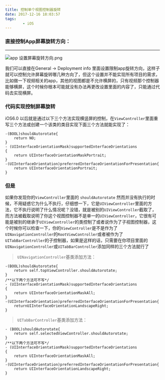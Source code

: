```yaml
---
title: 控制单个视图控制器旋转
date: 2017-12-16 18:03:57
tags:
		- iOS
---
```


### 直接控制App屏幕旋转方向：
---------
![app 设置屏幕旋转方向.png](http://upload-images.jianshu.io/upload_images/2925367-fd11c3f8cf53011f.png?imageMogr2/auto-orient/strip%7CimageView2/2/w/1240)

我们可以直接在General -> Deployment info 里面设置限制app旋转方向，这样子就可以控制允许屏幕旋转哪几种方向了，但这个设置并不能实现所有项目的需求，比如做一下视频相关的app，其他的视图都是不允许横屏的，只有视频那个控制器能够横屏，这个时候你根本可能就没有办法再更改设置里面的内容了，只能通过代码去实现横屏。

<!-- more -->

### 代码实现控制屏幕旋转
iOS6.0 以后就是通过以下三个方法实现横竖屏的控制，在`ViewController`里面重写三个方法或创建一个该类的类目实现下面三个方法就能实现了：
~~~
-(BOOL)shouldAutorotate{
    return NO;
}
- (UIInterfaceOrientationMask)supportedInterfaceOrientations
{
    return UIInterfaceOrientationMaskPortrait;
}
-(UIInterfaceOrientation)preferredInterfaceOrientationForPresentation{
    return UIInterfaceOrientationPortrait;
}
~~~
### 但是
  如果你发现你的`ViewController`里面的 `shouldAutorotate` 然而并没有执行的时候，不用疑惑它为什么不执行，仔细想一下，它是`UIViewController`里面的方法，它不执行说明了什么情况呢？没错，就是被别的`UIViewController`截取了，而方法被截取说明了你这个视图控制器不是单一的`UIViewController`，它很有可能是被别的继承于`UIViewController`的类控制了或者说作为了子视图控制器，这个时候你可以检查一下，你的`ViewController`是不是作为了`UINavigationController`的`RootViewController`或者被作为了`UITabBarController`的子控制器，如果是这样的话，只需要在你项目里面的`UINavigationController`或`UITabBarController`添加同样的三个方法就行了

>`UINavigationController`基类添加方法：

~~~
-(BOOL)shouldAutorotate{
    return self.topViewController.shouldAutorotate;
}
/**以下两个方法可不写*/
- (UIInterfaceOrientationMask)supportedInterfaceOrientations
{
    return UIInterfaceOrientationMaskAll;
}
-(UIInterfaceOrientation)preferredInterfaceOrientationForPresentation{
    returnUIInterfaceOrientationLandscapeRight;
}
~~~

>`UITabBarController`基类添加方法：

~~~
- (BOOL)shouldAutorotate{
    return self.selectedViewController.shouldAutorotate;
}
/**以下两个方法可不写*/
- (UIInterfaceOrientationMask)supportedInterfaceOrientations
{
    return UIInterfaceOrientationMaskAll;
}
-(UIInterfaceOrientation)preferredInterfaceOrientationForPresentation{
    return UIInterfaceOrientationLandscapeRight;
}
~~~


